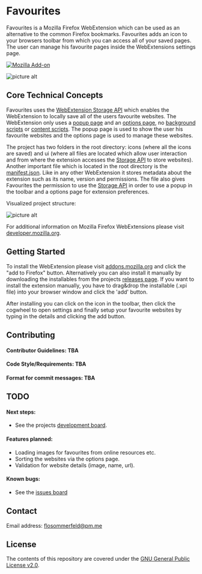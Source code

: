 # Favourites

Favourites is a Mozilla Firefox WebExtension which can be used as an alternative to the common Firefox bookmarks. Favourites adds an icon to your browsers toolbar from which you can access all of your saved pages. The user can manage his favourite pages inside the WebExtensions settings page.

[![Mozilla Add-on](https://img.shields.io/badge/Version-1.2.0-green.svg)](https://github.com/flosommerfeld/Favourites/releases/tag/v1.2.0)

![picture alt](https://i.imgur.com/5cmaXY5.png "Demo screenshot")

## Core Technical Concepts
Favourites uses the [WebExtension Storage API](https://developer.mozilla.org/en-US/docs/Mozilla/Add-ons/WebExtensions/API/storage) which enables the WebExtension to locally save all of the users favourite websites. The WebExtension only uses a [popup page](https://developer.mozilla.org/en-US/docs/Mozilla/Add-ons/WebExtensions/user_interface/Popups) and an [options page](https://developer.mozilla.org/en-US/docs/Mozilla/Add-ons/WebExtensions/user_interface/Options_pages), no [background scripts](https://developer.mozilla.org/en-US/docs/Mozilla/Add-ons/WebExtensions/Anatomy_of_a_WebExtension#Background_pages) or [content scripts](https://developer.mozilla.org/en-US/docs/Mozilla/Add-ons/WebExtensions/Content_scripts). The popup page is used to show the user his favourite websites and the options page is used to manage these websites.

The project has two folders in the root directory: icons (where all the icons are saved) and ui (where all files are located which allow user interaction and from where the extension accesses the [Storage API](https://developer.mozilla.org/en-US/docs/Mozilla/Add-ons/WebExtensions/API/storage) to store websites). Another important file which is located in the root directory is the [manifest.json](https://developer.mozilla.org/en-US/docs/Mozilla/Add-ons/WebExtensions/manifest.json). Like in any other WebExtension it stores metadata about the extension such as its name, version and permissions. The file also gives Favourites the permission to use the [Storage API](https://developer.mozilla.org/en-US/docs/Mozilla/Add-ons/WebExtensions/API/storage) in order to use a popup in the toolbar and a options page for extension preferences.

Visualized project structure:

![picture alt](https://i.imgur.com/tML1eDV.png "Project structure")

For additional information on Mozilla Firefox WebExtensions please visit [developer.mozilla.org](https://developer.mozilla.org/en-US/docs/Mozilla/Add-ons/WebExtensions/Anatomy_of_a_WebExtension).

## Getting Started
To install the WebExtension please visit [addons.mozilla.org](http://addons.mozilla.org) and click the "add to Firefox" button. Alternatively you can also install it manually by downloading the installables from the projects [releases page](https://github.com/flosommerfeld/Favourites/releases). If you want to install the extension manually, you have to drag&drop the installable (.xpi file) into your browser window and click the 'add' button.

After installing you can click on the icon in the toolbar, then click the cogwheel to open settings and finally setup your favourite websites by typing in the details and clicking the add button.

## Contributing
#### Contributor Guidelines: TBA
#### Code Style/Requirements: TBA
#### Format for commit messages: TBA

## TODO
#### Next steps:
* See the projects [development board](https://github.com/flosommerfeld/Favourites/projects/1).
#### Features planned:
* Loading images for favourites from online resources etc.
* Sorting the websites via the options page.
* Validation for website details (image, name, url).

#### Known bugs:
* See the [issues board](https://github.com/flosommerfeld/Favourites/issues) 


## Contact
Email address: [flosommerfeld@pm.me](mailto:flosommerfeld@pm.me)

## License

The contents of this repository are covered under the [GNU General Public License v2.0](LICENSE).
